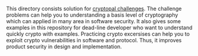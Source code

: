 This directory consists solution for [cryptopal challenges](https://cryptopals.com).
The challenge problems can help you to understanding a basis level of cryptography which can applied in many area in software security. It also gives some examples in this repository for dead-line developer who want to understand quickly crypto with examples.
Practicing crypto excersises can help you to exploit crypto vulnerabilities in software and protocol.
Thus, it improves product security in design and implementation.
